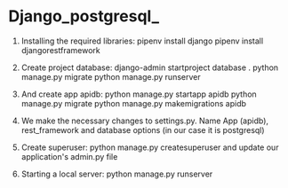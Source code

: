 # Django_postgresql_
1. Installing the required libraries:
pipenv install django
pipenv install djangorestframework
   
2. Create project database: django-admin startproject database .
python manage.py migrate
python manage.py runserver

3. And create app apidb: python manage.py startapp apidb
python manage.py migrate
python manage.py makemigrations apidb

4. We make the necessary changes to settings.py. 
Name App (apidb), rest_framework and database options (in our case it is postgresql)

5. Create superuser: python manage.py createsuperuser 
and update our application's admin.py file

6. Starting a local server: python manage.py runserver
